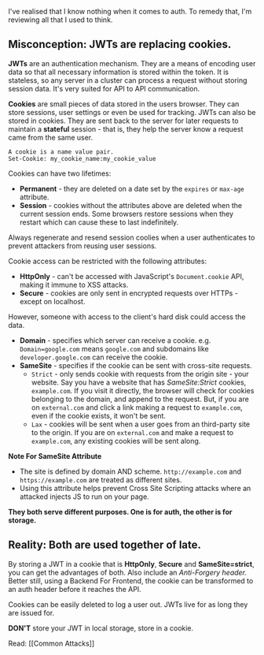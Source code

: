 I've realised that I know nothing when it comes to auth. To remedy that, I'm reviewing all that I used to think.

## Misconception: JWTs are replacing cookies.
**JWTs** are an authentication mechanism. They are a means of encoding user data so that all necessary information is stored within the token. It is stateless, so any server in a cluster can process a request without storing session data.
It's very suited for API to API communication.

**Cookies** are small pieces of data stored in the users browser. They can store sessions, user settings or even be used for tracking. JWTs can also be stored in cookies. They are sent back to the server for later requests to maintain a **stateful** session - that is, they help the server know a request came from the same user.

	A cookie is a name value pair.
	Set-Cookie: my_cookie_name:my_cookie_value

Cookies can have two lifetimes: 
- **Permanent** - they are deleted on a date set by the `expires` or `max-age` attribute.
- **Session** - cookies without the attributes above are deleted when the current session ends. Some browsers restore sessions when they restart which can cause these to last indefinitely.

Always regenerate and resend session coolies when a user authenticates to prevent attackers from reusing user sessions.

Cookie access can be restricted with the following attributes:
- **HttpOnly** - can't be accessed with JavaScript's `Document.cookie` API, making it immune to XSS attacks.
- **Secure** - cookies are only sent in encrypted requests over HTTPs - except on localhost.

However, someone with access to the client's hard disk could access the data.

- **Domain** - specifies which server can receive a cookie. e.g. `Domain=google.com` means  `google.com` and subdomains like `developer.google.com` can receive the cookie.
- **SameSite** - specifies if the cookie can be sent with cross-site requests. 
	- `Strict` - only sends cookie with requests from the origin site - your website. Say you have a website that has *SameSite:Strict* cookies, `example.com`. If you visit it directly, the browser will check for cookies belonging to the domain, and append to the request. 
	  But, if you are on `external.com` and click a link making a request to `example.com`, even if the cookie exists, it won't be sent.
	- `Lax` - cookies will be sent when a user goes from an third-party site to the origin. If you are on `external.com` and make a request to `example.com`, any existing cookies will be sent along.

**Note For SameSite Attribute**
- The site is defined by domain AND scheme. `http://example.com` and `https://example.com` are treated as different sites.
- Using this attribute helps prevent Cross Site Scripting attacks where an attacked injects JS to run on your page.

**They both serve different purposes. One is for auth, the other is for storage.**


## Reality: Both are used together of late.
By storing a JWT in a cookie that is **HttpOnly**, **Secure** and **SameSite=strict**, you can get the advantages of both. Also include an *Anti-Forgery header.* Better still, using a Backend For Frontend, the cookie can be transformed to an auth header before it reaches the API.

Cookies can be easily deleted to log a user out. JWTs live for as long they are issued for.

**DON'T** store your JWT in local storage, store in a cookie.

Read: [[Common Attacks]]